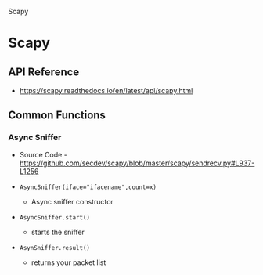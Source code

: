 Scapy

# Scapy

## API Reference
- https://scapy.readthedocs.io/en/latest/api/scapy.html


## Common Functions


### Async Sniffer
- Source Code - https://github.com/secdev/scapy/blob/master/scapy/sendrecv.py#L937-L1256

- `AsyncSniffer(iface="ifacename",count=x)`
	- Async sniffer constructor
- `AsyncSniffer.start()`
	- starts the sniffer
- `AsynSniffer.result()`
	- returns your packet list
